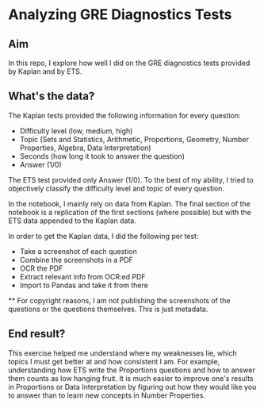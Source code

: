 # Analyzing GRE Diagnostics Tests

## Aim
In this repo, I explore how well I did on the GRE diagnostics tests provided by Kaplan and by ETS.

## What's the data?
The Kaplan tests provided the following information for every question:
- Difficulty level (low, medium, high)
- Topic (Sets and Statistics, Arithmetic, Proportions, Geometry, Number Properties, Algebra, Data Interpretation)
- Seconds (how long it took to answer the question)
- Answer (1/0)

The ETS test provided only Answer (1/0). To the best of my ability, I tried to objectively classify the difficulty level and topic of every question. 

In the notebook, I mainly rely on data from Kaplan. The final section of the notebook is a replication of the first sections (where possible) but with the ETS data appended to the Kaplan data.

In order to get the Kaplan data, I did the following per test:
- Take a screenshot of each question
- Combine the screenshots in a PDF
- OCR the PDF
- Extract relevant info from OCR:ed PDF
- Import to Pandas and take it from there

** For copyright reasons, I am not publishing the screenshots of the questions or the questions themselves. This is just metadata.

## End result?
This exercise helped me understand where my weaknesses lie, which topics I must get better at and how consistent I am. For example, understanding how ETS write the Proportions questions and how to answer them counts as low hanging fruit. It is much easier to improve one's results in Proportions or Data Interpretation by figuring out how they would like you to answer than to learn new concepts in Number Properties.
